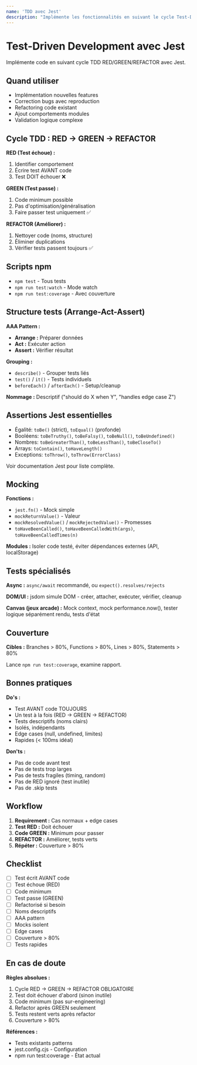 ```yaml
---
name: 'TDD avec Jest'
description: "Implémente les fonctionnalités en suivant le cycle Test-Driven Development RED/GREEN/REFACTOR avec Jest. Utiliser lors de l'ajout de nouvelles features, correction de bugs, ou refactoring de code existant"
---
```


# Test-Driven Development avec Jest

Implémente code en suivant cycle TDD RED/GREEN/REFACTOR avec Jest.

## Quand utiliser

- Implémentation nouvelles features
- Correction bugs avec reproduction
- Refactoring code existant
- Ajout comportements modules
- Validation logique complexe

## Cycle TDD : RED → GREEN → REFACTOR

**RED (Test échoue) :**
1. Identifier comportement
2. Écrire test AVANT code
3. Test DOIT échouer ❌

**GREEN (Test passe) :**
1. Code minimum possible
2. Pas d'optimisation/généralisation
3. Faire passer test uniquement ✅

**REFACTOR (Améliorer) :**
1. Nettoyer code (noms, structure)
2. Éliminer duplications
3. Vérifier tests passent toujours ✅

## Scripts npm

- `npm test` - Tous tests
- `npm run test:watch` - Mode watch
- `npm run test:coverage` - Avec couverture

## Structure tests (Arrange-Act-Assert)

**AAA Pattern :**
- **Arrange :** Préparer données
- **Act :** Exécuter action
- **Assert :** Vérifier résultat

**Grouping :**
- `describe()` - Grouper tests liés
- `test()` / `it()` - Tests individuels
- `beforeEach()` / `afterEach()` - Setup/cleanup

**Nommage :** Descriptif ("should do X when Y", "handles edge case Z")

## Assertions Jest essentielles

- Égalité: `toBe()` (strict), `toEqual()` (profonde)
- Booléens: `toBeTruthy()`, `toBeFalsy()`, `toBeNull()`, `toBeUndefined()`
- Nombres: `toBeGreaterThan()`, `toBeLessThan()`, `toBeCloseTo()`
- Arrays: `toContain()`, `toHaveLength()`
- Exceptions: `toThrow()`, `toThrow(ErrorClass)`

Voir documentation Jest pour liste complète.

## Mocking

**Fonctions :**
- `jest.fn()` - Mock simple
- `mockReturnValue()` - Valeur
- `mockResolvedValue()` / `mockRejectedValue()` - Promesses
- `toHaveBeenCalled()`, `toHaveBeenCalledWith(args)`, `toHaveBeenCalledTimes(n)`

**Modules :** Isoler code testé, éviter dépendances externes (API, localStorage)

## Tests spécialisés

**Async :** `async/await` recommandé, ou `expect().resolves/rejects`

**DOM/UI :** jsdom simule DOM - créer, attacher, exécuter, vérifier, cleanup

**Canvas (jeux arcade) :** Mock context, mock performance.now(), tester logique séparément rendu, tests d'état

## Couverture

**Cibles :** Branches > 80%, Functions > 80%, Lines > 80%, Statements > 80%

Lance `npm run test:coverage`, examine rapport.

## Bonnes pratiques

**Do's :**
- Test AVANT code TOUJOURS
- Un test à la fois (RED → GREEN → REFACTOR)
- Tests descriptifs (noms clairs)
- Isolés, indépendants
- Edge cases (null, undefined, limites)
- Rapides (< 100ms idéal)

**Don'ts :**
- Pas de code avant test
- Pas de tests trop larges
- Pas de tests fragiles (timing, random)
- Pas de RED ignoré (test inutile)
- Pas de .skip tests

## Workflow

1. **Requirement :** Cas normaux + edge cases
2. **Test RED :** Doit échouer
3. **Code GREEN :** Minimum pour passer
4. **REFACTOR :** Améliorer, tests verts
5. **Répéter :** Couverture > 80%

## Checklist

- [ ] Test écrit AVANT code
- [ ] Test échoue (RED)
- [ ] Code minimum
- [ ] Test passe (GREEN)
- [ ] Refactorisé si besoin
- [ ] Noms descriptifs
- [ ] AAA pattern
- [ ] Mocks isolent
- [ ] Edge cases
- [ ] Couverture > 80%
- [ ] Tests rapides

## En cas de doute

**Règles absolues :**
1. Cycle RED → GREEN → REFACTOR OBLIGATOIRE
2. Test doit échouer d'abord (sinon inutile)
3. Code minimum (pas sur-engineering)
4. Refactor après GREEN seulement
5. Tests restent verts après refactor
6. Couverture > 80%

**Références :**
- Tests existants patterns
- jest.config.cjs - Configuration
- npm run test:coverage - État actual
